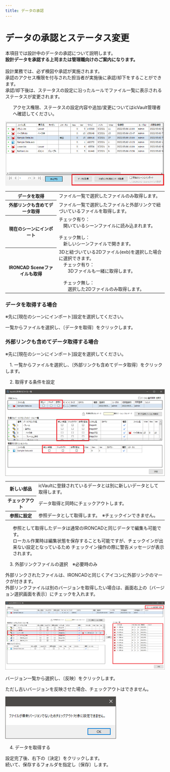 ```yaml
---
title: データの承認
---
```


# データの承認とステータス変更
本項目では設計中のデータの承認について説明します。<br>
**設計データを承認する上司または管理職向けのご案内になります。**<br>
<br>
設計業務では、必ず検図や承認が実施されます。<br>
承認のアクセス権限を付与された担当者が実施後に承認/却下をすることができます。<br>
承認/却下後は、ステータスの設定に沿ったルールでファイル一覧に表示されるステータスが変更されます。

<div class="note">
<ul>
アクセス権限、ステータスの設定内容や追加/変更についてはicVault管理者へ確認してください。
</ul>
</div>

![ファイル一覧‗取得](./img/FileGet_001.png)

<table>
<tr>
<th>データを取得</th>
<td>ファイル一覧で選択したファイルのみ取得します。</td>
</tr>
<tr>
<th>外部リンクも含めてデータ取得</th>
<td>ファイル一覧で選択したファイルと外部リンクで紐づいているファイルを取得します。</td>
</tr>
<tr>
<th>現在のシーンにインポート</th>
<td>チェック有り：<br>
　開いているシーンファイルに読み込まれます。<br>
<br>
チェック無し：<br>
　新しいシーンファイルで開きます。 
</td>
</tr>
<tr>
<th>IRONCAD Sceneファイルも取得</th>
<td>3Dと紐づいている2Dファイル(exb)を選択した場合に選択できます。<br>
　チェック有り：<br>
　　3Dファイルも一緒に取得します。<br>
<br>
　チェック無し：<br>
　　選択した2Dファイルのみ取得します。
</td>
</tr>
</table>

### データを取得する場合
※先に[現在のシーンにインポート]設定を選択してください。<br>

一覧からファイルを選択し、〔データを取得〕をクリックします。


### 外部リンクも含めてデータ取得する場合
※先に[現在のシーンにインポート]設定を選択してください。<br>

　1. 一覧からファイルを選択し、〔外部リンクも含めてデータ取得〕をクリックします。

　2. 取得する条件を設定

![外部リンク含めて取得画面](./img/FileGet_002.png)

<table>
<tr>
<th>新しい部品</th>
<td>icVaultに登録されているデータとは別に新しいデータとして取得します。</td>
</tr>
<tr>
<th>チェックアウト</th>
<td>データ取得と同時にチェックアウトします。</td>
</tr>
<tr>
<th>参照に設定</th>
<td>参照データとして取得します。　※チェックインできません。
</td>
</tr>
</table>

<div class="note">
<ul>
参照として取得したデータは通常のIRONCADと同じデータで編集も可能です。<br>
ローカル作業時は編集状態を保存することも可能ですが、チェックインが出来ない設定となっているため
チェックイン操作の際に警告メッセージが表示されます。
</ul>
</div>

　3. 外部リンクファイルの選択　※必要時のみ<br>

外部リンクされたファイルは、IRONCADと同じくアイコンに外部リンクのマークが付きます。<br>
外部リンクファイルは別のバージョンを取得したい場合は、画面右上の〔バージョン選択画面を表示〕にチェックを入れます。

![外部リンク含めて取得画面](./img/FileGet_003.png)

バージョン一覧から選択し、〔反映〕をクリックします。

ただし古いバージョンを反映させた場合、チェックアウトはできません。

![外部リンク含めて取得画面](./img/FileGet_004.png)

　4. データを取得する<br>

設定完了後、右下の〔決定〕をクリックします。<br>
続いて、保存するフォルダを指定し〔保存〕します。

